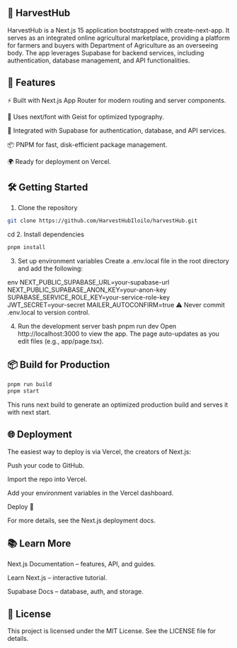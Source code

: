 ## 🌾 HarvestHub
HarvestHub is a Next.js 15 application bootstrapped with create-next-app. It serves as an integrated online agricultural marketplace, providing a platform for farmers and buyers with Department of Agriculture as an overseeing body. The app leverages Supabase for backend services, including authentication, database management, and API functionalities. 

## 🚀 Features
⚡ Built with Next.js App Router for modern routing and server components.

🎨 Uses next/font with Geist for optimized typography.

🔐 Integrated with Supabase for authentication, database, and API services.

📦 PNPM for fast, disk-efficient package management.

🌍 Ready for deployment on Vercel.

## 🛠️ Getting Started
1. Clone the repository
```bash
git clone https://github.com/HarvestHubIloilo/harvestHub.git
```
cd <your-repo>
2. Install dependencies
```bash
pnpm install
```
3. Set up environment variables
Create a .env.local file in the root directory and add the following:

env
NEXT_PUBLIC_SUPABASE_URL=your-supabase-url
NEXT_PUBLIC_SUPABASE_ANON_KEY=your-anon-key
SUPABASE_SERVICE_ROLE_KEY=your-service-role-key
JWT_SECRET=your-secret
MAILER_AUTOCONFIRM=true
⚠️ Never commit .env.local to version control.

4. Run the development server
bash
pnpm run dev
Open http://localhost:3000 to view the app. The page auto-updates as you edit files (e.g., app/page.tsx).

## 📦 Build for Production
```bash
pnpm run build
pnpm start
```
This runs next build to generate an optimized production build and serves it with next start.

## 🌐 Deployment
The easiest way to deploy is via Vercel, the creators of Next.js:

Push your code to GitHub.

Import the repo into Vercel.

Add your environment variables in the Vercel dashboard.

Deploy 🚀

For more details, see the Next.js deployment docs.

## 📚 Learn More
Next.js Documentation – features, API, and guides.

Learn Next.js – interactive tutorial.

Supabase Docs – database, auth, and storage.


## 📄 License
This project is licensed under the MIT License. See the LICENSE file for details.